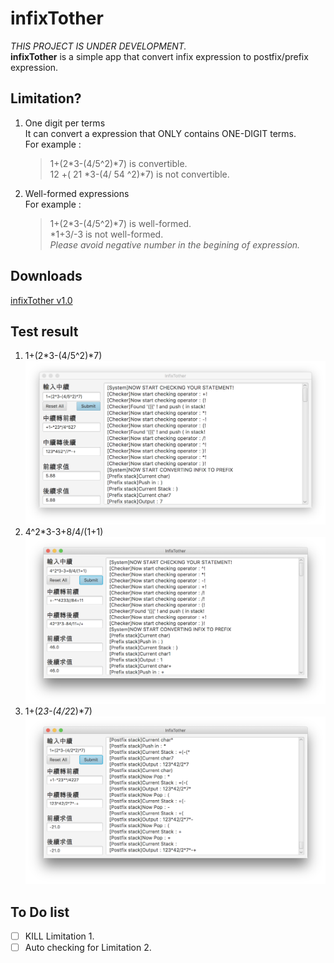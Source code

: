 # infixTother
*THIS PROJECT IS UNDER DEVELOPMENT.*  
**infixTother** is a simple app that convert infix expression to postfix/prefix expression.
## Limitation?
1. One digit per terms  
    It can convert a expression that ONLY contains ONE-DIGIT terms.  
    For example :  
    >1+(2*3-(4/5^2)*7) is convertible.  
    >12 +( 21 *3-(4/ 54 ^2)*7) is not convertible.
2. Well-formed expressions  
    For example :  
    >1+(2*3-(4/5^2)*7) is well-formed.   
    >*1+3/-3 is not well-formed.   
    *Please avoid negative number in the begining of expression.*

## Downloads
[infixTother v1.0](https://github.com/RxnNode/infixTother/releases)
## Test result
1. 1+(2*3-(4/5^2)*7)
![1+(2*3-(4/5^2)*7)](/images/test01.png)
2. 4^2*3-3+8/4/(1+1)
![4^2*3-3+8/4/(1+1)](/images/test02.png)
3. 1+(2*3-(4/2*2)*7)
![1+(2*3-(4/2*2)*7)](/images/test03.png)

## To Do list
- [ ] KILL Limitation 1.  
- [ ] Auto checking for Limitation 2.   
